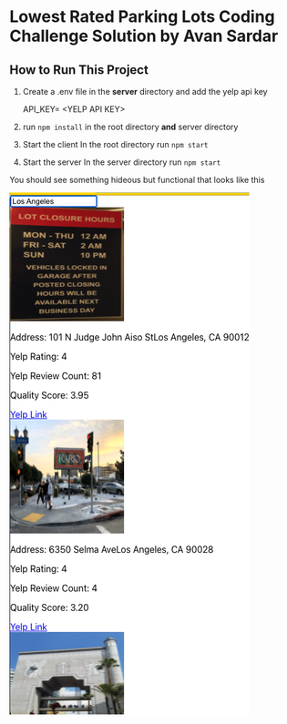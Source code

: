 # Lowest Rated Parking Lots Coding Challenge Solution by Avan Sardar

## How to Run This Project

 1. Create a .env file in the **server** directory and add the yelp api key

    API_KEY= \<YELP API KEY\>

2. run `npm install` in the root directory **and** server directory
3. Start the client
In the root directory run `npm start`
4. Start the server
In the server directory run `npm start`

You should see something hideous but functional that looks like this

![screenshot of ten garages with images in Los Angeles](https://raw.githubusercontent.com/mujibsardar/avan-garage-challenge/main/Screenshot.png)
